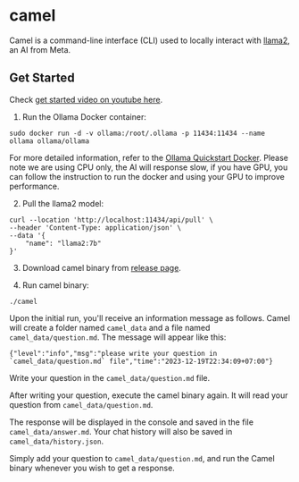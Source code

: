 # camel

Camel is a command-line interface (CLI) used to locally interact with [llama2](https://ai.meta.com/llama/), an AI from Meta.

## Get Started

Check [get started video on youtube here](https://youtu.be/cs-aEjyixGU?si=X5sBF2wz_RbKeUiZ).

1. Run the Ollama Docker container:

```shell
sudo docker run -d -v ollama:/root/.ollama -p 11434:11434 --name ollama ollama/ollama
```

For more detailed information, refer to the [Ollama Quickstart Docker](https://hub.docker.com/r/ollama/ollama). Please note we are using CPU only, the AI will response slow, if you have GPU, you can follow the instruction to run the docker and using your GPU to improve performance.

2. Pull the llama2 model:

```shell
curl --location 'http://localhost:11434/api/pull' \
--header 'Content-Type: application/json' \
--data '{
    "name": "llama2:7b"
}'
```

3. Download camel binary from [release page](https://github.com/Hidayathamir/camel/releases).

4. Run camel binary:

```shell
./camel
```

Upon the initial run, you'll receive an information message as follows. Camel will create a folder named `camel_data` and a file named `camel_data/question.md`. The message will appear like this:

```shell
{"level":"info","msg":"please write your question in `camel_data/question.md` file","time":"2023-12-19T22:34:09+07:00"}
```

Write your question in the `camel_data/question.md` file.

After writing your question, execute the camel binary again. It will read your question from `camel_data/question.md`.

The response will be displayed in the console and saved in the file `camel_data/answer.md`. Your chat history will also be saved in `camel_data/history.json`.

Simply add your question to `camel_data/question.md`, and run the Camel binary whenever you wish to get a response.
